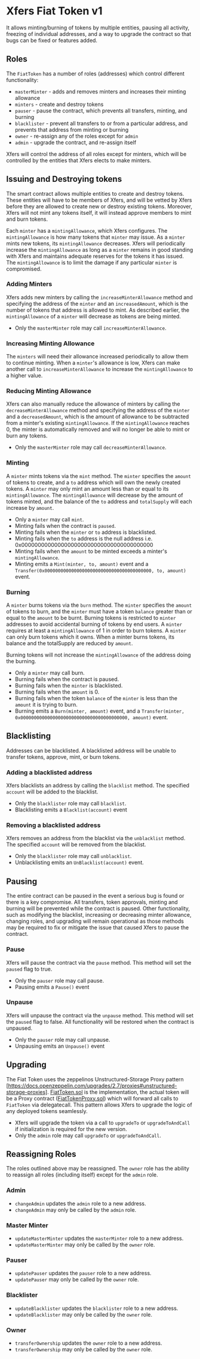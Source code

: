 # Xfers Fiat Token v1

It allows minting/burning of tokens by multiple entities, pausing all activity, freezing of individual addresses, and a way to upgrade the contract so that bugs can be fixed or features added.

## Roles

The `FiatToken` has a number of roles (addresses) which control different functionality:

-   `masterMinter` - adds and removes minters and increases their minting allowance
-   `minters` - create and destroy tokens
-   `pauser` - pause the contract, which prevents all transfers, minting, and burning
-   `blacklister` - prevent all transfers to or from a particular address, and prevents that address from minting or burning
-   `owner` - re-assign any of the roles except for `admin`
-   `admin` - upgrade the contract, and re-assign itself

Xfers will control the address of all roles except for minters, which will be controlled by the entities that Xfers elects to make minters.

## Issuing and Destroying tokens

The smart contract allows multiple entities to create and destroy tokens. These entities will have to be members of Xfers, and will be vetted by Xfers before they are allowed to create new or destroy existing tokens. Moreover, Xfers will not mint any tokens itself, it will instead approve members to mint and burn tokens.

Each `minter` has a `mintingAllowance`, which Xfers configures. The `mintingAllowance` is how many tokens that `minter` may issue. As a `minter` mints new tokens, its `mintingAllowance` decreases. Xfers will periodically increase the `mintingAllowance` as long as a `minter` remains in good standing with Xfers and maintains adequate reserves for the tokens it has issued. The `mintingAllowance` is to limit the damage if any particular `minter` is compromised.

### Adding Minters

Xfers adds new minters by calling the `increaseMinterAllowance` method and specifying the address of the `minter` and an `increasedAmount`, which is the number of tokens that address is allowed to mint. As described earlier, the `mintingAllowance` of a `minter` will decrease as tokens are being minted.

-   Only the `masterMinter` role may call `increaseMinterAllowance`.

### Increasing Minting Allowance

The `minters` will need their allowance increased periodically to allow them to continue minting. When a `minter`'s allowance is low, Xfers can make another call to `increaseMinterAllowance` to increase the `mintingAllowance` to a higher value.

### Reducing Minting Allowance

Xfers can also manually reduce the allowance of minters by calling the `decreaseMinterAllowance` method and specifying the address of the `minter` and a `decreasedAmount`, which is the amount of allowance to be subtracted from a minter's existing `mintingAllowance`. If the `mintingAllowance` reaches 0, the minter is automatically removed and will no longer be able to mint or burn any tokens.

-   Only the `masterMinter` role may call `decreaseMinterAllowance`.

### Minting

A `minter` mints tokens via the `mint` method. The `minter` specifies the `amount` of tokens to create, and a `to` address which will own the newly created tokens. A `minter` may only mint an amount less than or equal to its `mintingAllowance`. The `mintingAllowance` will decrease by the amount of tokens minted, and the balance of the `to` address and `totalSupply`
will each increase by `amount`.

-   Only a `minter` may call `mint`.
-   Minting fails when the contract is `paused`.
-   Minting fails when the `minter` or `to` address is blacklisted.
-   Minting fails when the `to` address is the null address i.e. 0x0000000000000000000000000000000000000000
-   Minting fails when the `amount` to be minted exceeds a minter's `mintingAllowance`.
-   Minting emits a `Mint(minter, to, amount)` event and a `Transfer(0x0000000000000000000000000000000000000000, to, amount)` event.

### Burning

A `minter` burns tokens via the `burn` method. The `minter` specifies the `amount` of tokens to burn, and the `minter` must have a token `balance` greater than or equal to the `amount` to be burnt. Burning tokens is restricted to `minter` addresses to avoid accidental burning of tokens by end users. A `minter` requires at least a `mintingAllowance` of 1 in order to burn tokens. A `minter` can only burn tokens which it owns. When a minter burns tokens, its balance and the totalSupply are reduced by `amount`.

Burning tokens will not increase the `mintingAllowance` of the address doing the burning.

-   Only a `minter` may call burn.
-   Burning fails when the contract is paused.
-   Burning fails when the `minter` is blacklisted.
-   Burning fails when the `amount` is 0.
-   Burning fails when the token `balance` of the `minter` is less than the `amount` it is trying to burn. 
-   Burning emits a `Burn(minter, amount)` event, and a `Transfer(minter, 0x0000000000000000000000000000000000000000, amount)` event.

## Blacklisting

Addresses can be blacklisted. A blacklisted address will be unable to transfer tokens, approve, mint, or burn tokens.

### Adding a blacklisted address

Xfers blacklists an address by calling the `blacklist` method. The specified `account` will be added to the blacklist.

-   Only the `blacklister` role may call `blacklist`.
-   Blacklisting emits a `Blacklist(account)` event

### Removing a blacklisted address

Xfers removes an address from the blacklist via the `unblacklist` method. The specified `account` will be removed from the blacklist.

-   Only the `blacklister` role may call `unblacklist`.
-   Unblacklisting emits an `UnBlacklist(account)` event.

## Pausing

The entire contract can be paused in the event a serious bug is found or there is a key compromise. All transfers, token approvals, minting and burning will be prevented while the contract is paused. Other functionality, such as modifying the blacklist, increasing or decreasing minter allowance, changing roles, and upgrading will remain operational as those methods may be required to fix or mitigate the issue that caused Xfers to pause the contract.

### Pause

Xfers will pause the contract via the `pause` method. This method will set the `paused` flag to true.

-   Only the `pauser` role may call pause.
-   Pausing emits a `Pause()` event

### Unpause

Xfers will unpause the contract via the `unpause` method. This method will set the `paused` flag to false.
All functionality will be restored when the contract is unpaused.

-   Only the `pauser` role may call unpause.
-   Unpausing emits an `Unpause()` event

## Upgrading

The Fiat Token uses the zeppelinos Unstructured-Storage Proxy pattern [https://docs.openzeppelin.com/upgrades/2.7/proxies#unstructured-storage-proxies]. [FiatToken.sol](../contracts/FiatTokenV1.sol) is the implementation, the actual token will be a Proxy contract ([FiatTokenProxy.sol](../contracts/FiatTokenProxy.sol)) which will forward all calls to `FiatToken` via
delegatecall. This pattern allows Xfers to upgrade the logic of any deployed tokens seamlessly.

-   Xfers will upgrade the token via a call to `upgradeTo` or `upgradeToAndCall` if initialization is required for the new version.
-   Only the `admin` role may call `upgradeTo` or `upgradeToAndCall`.

## Reassigning Roles

The roles outlined above may be reassigned.
The `owner` role has the ability to reassign all roles (including itself) except for the `admin` role.

### Admin

-   `changeAdmin` updates the `admin` role to a new address.
-   `changeAdmin` may only be called by the `admin` role.

### Master Minter

-   `updateMasterMinter` updates the `masterMinter` role to a new address.
-   `updateMasterMinter` may only be called by the `owner` role.

### Pauser

-   `updatePauser` updates the `pauser` role to a new address.
-   `updatePauser` may only be called by the `owner` role.

### Blacklister

-   `updateBlacklister` updates the `blacklister` role to a new address.
-   `updateBlacklister` may only be called by the `owner` role.

### Owner

-   `transferOwnership` updates the `owner` role to a new address.
-   `transferOwnership` may only be called by the `owner` role.
